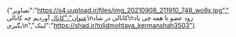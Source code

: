 {"تصاویر":"https://s4.uupload.ir/files/img_20210908_211910_748_wo9x.jpg","عنوان":"کانال آوردیم چه کانالی\nکانالی در شاد\nزود عضو تا همه چی یاد بگیری\n","لینک":"https://shad.ir/tolidmohtava_kermanshah3503"}
